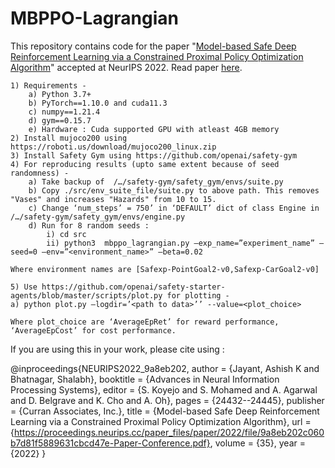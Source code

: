 # MBPPO-Lagrangian
This repository contains code for the paper "[Model-based Safe Deep Reinforcement Learning via a Constrained Proximal Policy Optimization Algorithm](https://arxiv.org/abs/2210.07573)" accepted at NeurIPS 2022. Read paper [here](https://proceedings.neurips.cc/paper_files/paper/2022/file/9a8eb202c060b7d81f5889631cbcd47e-Paper-Conference.pdf).



    1) Requirements - 
        a) Python 3.7+
        b) PyTorch==1.10.0 and cuda11.3
        c) numpy==1.21.4
        d) gym==0.15.7 
        e) Hardware : Cuda supported GPU with atleast 4GB memory
    2) Install mujoco200 using https://roboti.us/download/mujoco200_linux.zip 
    3) Install Safety Gym using https://github.com/openai/safety-gym
    4) For reproducing results (upto same extent because of seed randomness) -
        a) Take backup of  /…/safety-gym/safety_gym/envs/suite.py 
        b) Copy ./src/env_suite_file/suite.py to above path. This removes "Vases" and increases "Hazards" from 10 to 15.
        c) Change ‘num_steps’ = 750’ in ‘DEFAULT’ dict of class Engine in  /…/safety-gym/safety_gym/envs/engine.py 
        d) Run for 8 random seeds :
            i) cd src
            ii) python3  mbppo_lagrangian.py –exp_name=”experiment_name” –seed=0 –env=”<environment_name>” –beta=0.02

	Where environment names are [Safexp-PointGoal2-v0,Safexp-CarGoal2-v0]

    5) Use https://github.com/openai/safety-starter-agents/blob/master/scripts/plot.py for plotting -  
	a) python plot.py –logdir=’<path to data>’’ --value=<plot_choice>
	
	Where plot_choice are ‘AverageEpRet’ for reward performance, ‘AverageEpCost’ for cost performance.  

If you are using this in your work, please cite using :


@inproceedings{NEURIPS2022_9a8eb202,
 author = {Jayant, Ashish K and Bhatnagar, Shalabh},
 booktitle = {Advances in Neural Information Processing Systems},
 editor = {S. Koyejo and S. Mohamed and A. Agarwal and D. Belgrave and K. Cho and A. Oh},
 pages = {24432--24445},
 publisher = {Curran Associates, Inc.},
 title = {Model-based Safe Deep Reinforcement Learning via a Constrained Proximal Policy Optimization Algorithm},
 url = {https://proceedings.neurips.cc/paper_files/paper/2022/file/9a8eb202c060b7d81f5889631cbcd47e-Paper-Conference.pdf},
 volume = {35},
 year = {2022}
}
